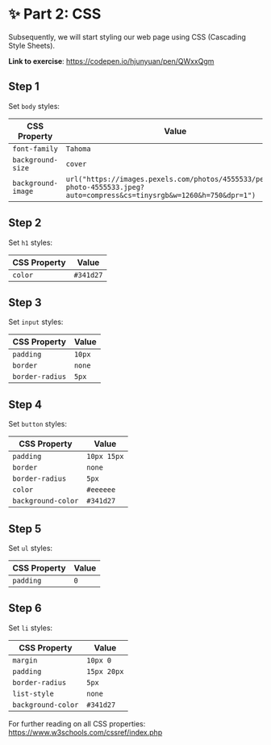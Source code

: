 # ✨ Part 2: CSS

Subsequently, we will start styling our web page using CSS (Cascading Style Sheets).

**Link to exercise**: <a href="https://codepen.io/hjunyuan/pen/QWxxQgm" target="_blank">https://codepen.io/hjunyuan/pen/QWxxQgm</a>

## Step 1

Set `body` styles:

| CSS Property       | Value                                                                                                                    |
| ------------------ | ------------------------------------------------------------------------------------------------------------------------ |
| `font-family`      | `Tahoma`                                                                                                                 |
| `background-size`  | `cover`                                                                                                                  |
| `background-image` | `url("https://images.pexels.com/photos/4555533/pexels-photo-4555533.jpeg?auto=compress&cs=tinysrgb&w=1260&h=750&dpr=1")` |

## Step 2

Set `h1` styles:

| CSS Property | Value     |
| ------------ | --------- |
| `color`      | `#341d27` |

## Step 3

Set `input` styles:

| CSS Property    | Value  |
| --------------- | ------ |
| `padding`       | `10px` |
| `border`        | `none` |
| `border-radius` | `5px`  |

## Step 4

Set `button` styles:

| CSS Property       | Value       |
| ------------------ | ----------- |
| `padding`          | `10px 15px` |
| `border`           | `none`      |
| `border-radius`    | `5px`       |
| `color`            | `#eeeeee`   |
| `background-color` | `#341d27`   |

## Step 5

Set `ul` styles:

| CSS Property | Value |
| ------------ | ----- |
| `padding`    | `0`   |

## Step 6

Set `li` styles:

| CSS Property       | Value       |
| ------------------ | ----------- |
| `margin`           | `10px 0`    |
| `padding`          | `15px 20px` |
| `border-radius`    | `5px`       |
| `list-style`       | `none`      |
| `background-color` | `#341d27`   |

For further reading on all CSS properties: <a href="https://www.w3schools.com/cssref/index.php" target="_blank">https://www.w3schools.com/cssref/index.php</a>
